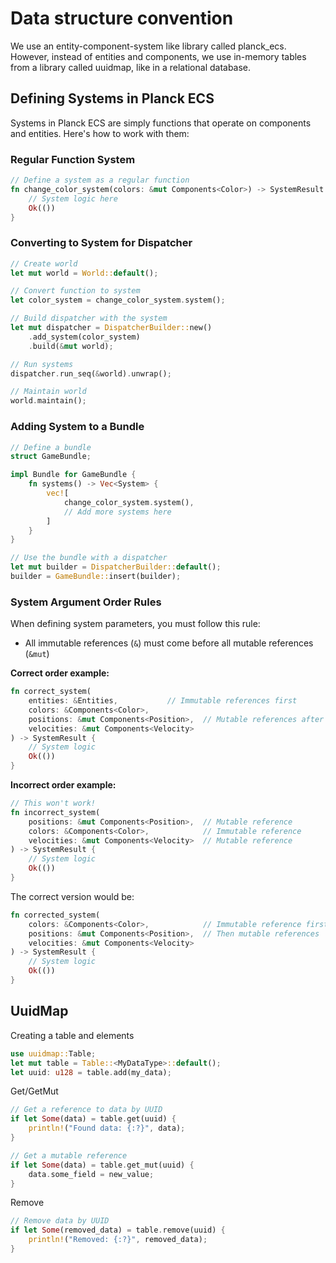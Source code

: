# Data structure convention
We use an entity-component-system like library called planck_ecs.
However, instead of entities and components, we use in-memory tables from a library called uuidmap, like in a relational database.

## Defining Systems in Planck ECS

Systems in Planck ECS are simply functions that operate on components and entities. Here's how to work with them:

### Regular Function System

```rust
// Define a system as a regular function
fn change_color_system(colors: &mut Components<Color>) -> SystemResult {
    // System logic here
    Ok(())
}
```


### Converting to System for Dispatcher

```rust
// Create world
let mut world = World::default();

// Convert function to system
let color_system = change_color_system.system();

// Build dispatcher with the system
let mut dispatcher = DispatcherBuilder::new()
    .add_system(color_system)
    .build(&mut world);

// Run systems
dispatcher.run_seq(&world).unwrap();

// Maintain world
world.maintain();
```


### Adding System to a Bundle

```rust
// Define a bundle
struct GameBundle;

impl Bundle for GameBundle {
    fn systems() -> Vec<System> {
        vec![
            change_color_system.system(),
            // Add more systems here
        ]
    }
}

// Use the bundle with a dispatcher
let mut builder = DispatcherBuilder::default();
builder = GameBundle::insert(builder);
```


### System Argument Order Rules

When defining system parameters, you must follow this rule:

- All immutable references (`&`) must come before all mutable references (`&mut`)

**Correct order example:**

```rust
fn correct_system(
    entities: &Entities,           // Immutable references first
    colors: &Components<Color>,
    positions: &mut Components<Position>,  // Mutable references after
    velocities: &mut Components<Velocity>
) -> SystemResult {
    // System logic
    Ok(())
}
```

**Incorrect order example:**

```rust
// This won't work!
fn incorrect_system(
    positions: &mut Components<Position>,  // Mutable reference
    colors: &Components<Color>,            // Immutable reference
    velocities: &mut Components<Velocity>  // Mutable reference
) -> SystemResult {
    // System logic
    Ok(())
}
```

The correct version would be:

```rust
fn corrected_system(
    colors: &Components<Color>,            // Immutable reference first
    positions: &mut Components<Position>,  // Then mutable references
    velocities: &mut Components<Velocity>
) -> SystemResult {
    // System logic
    Ok(())
}
```

## UuidMap
Creating a table and elements
```rust
use uuidmap::Table;
let mut table = Table::<MyDataType>::default();
let uuid: u128 = table.add(my_data);
```

Get/GetMut
```rust
// Get a reference to data by UUID
if let Some(data) = table.get(uuid) {
    println!("Found data: {:?}", data);
}

// Get a mutable reference
if let Some(data) = table.get_mut(uuid) {
    data.some_field = new_value;
}

```

Remove
```rust
// Remove data by UUID
if let Some(removed_data) = table.remove(uuid) {
    println!("Removed: {:?}", removed_data);
}
```

